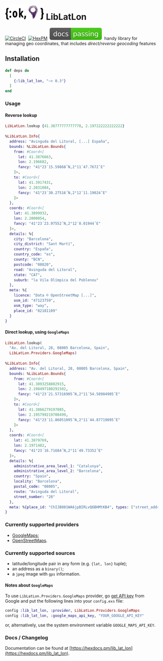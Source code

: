 # ![{:ok, 📍}](/stuff/images/logo.png?raw=true) LibLatLon

[![CircleCI](https://circleci.com/gh/amotion-city/lib_lat_lon.svg?style=svg)](https://circleci.com/gh/amotion-city/lib_lat_lon) 
[![HexPM](https://img.shields.io/hexpm/v/lib_lat_lon.svg)](https://hex.pm/packages/lib_lat_lon) 
[![Read the Docs](/stuff/images/docs-passing.svg?raw=true)](https://hexdocs.pm/lib_lat_lon) 
handy library for managing geo coordinates, that includes _direct/reverse geocoding_ features

## Installation

```elixir
def deps do
  [
    {:lib_lat_lon, "~> 0.3"}
  ]
end
```

### Usage

#### Reverse lookup

```elixir
LibLatLon.lookup {41.38777777777778, 2.197222222222222}

%LibLatLon.Info{
  address: "Avinguda del Litoral, [...] España",
  bounds: %LibLatLon.Bounds{
    from: #Coord<[
      lat: 41.3876663,
      lon: 2.196602,
      fancy: "41°23´15.59868˝N,2°11´47.7672˝E"
    ]>,
    to: #Coord<[
      lat: 41.3917431,
      lon: 2.2031084,
      fancy: "41°23´30.27516˝N,2°12´11.19024˝E"
    ]>
  },
  coords: #Coord<[
    lat: 41.3899932,
    lon: 2.2000054,
    fancy: "41°23´23.97552˝N,2°12´0.01944˝E"
  ]>,
  details: %{
    city: "Barcelona",
    city_district: "Sant Martí",
    country: "España",
    country_code: "es",
    county: "BCN",
    postcode: "08020",
    road: "Avinguda del Litoral",
    state: "CAT",
    suburb: "la Vila Olímpica del Poblenou"
  },
  meta: %{
    licence: "Data © OpenStreetMap [...]",
    osm_id: "47123759",
    osm_type: "way",
    place_id: "82181109"
  }
}
```

#### Direct lookup, using `GoogleMaps`

```elixir
LibLatLon.lookup(
  "Av. del Litoral, 28, 08005 Barcelona, Spain",
  LibLatLon.Providers.GoogleMaps)

%LibLatLon.Info{
  address: "Av. del Litoral, 28, 08005 Barcelona, Spain",
  bounds: %LibLatLon.Bounds{
    from: #Coord<[
      lat: 41.3893258802915,
      lon: 2.198497180291502,
      fancy: "41°23´21.57316905˝N,2°11´54.58984905˝E"
    ]>,
    to: #Coord<[
      lat: 41.3866279197085,
      lon: 2.195799219708499,
      fancy: "41°23´11.86051095˝N,2°11´44.87719095˝E"
    ]>
  },
  coords: #Coord<[
    lat: 41.3879769,
    lon: 2.1971482,
    fancy: "41°23´16.71684˝N,2°11´49.73352˝E"
  ]>,
  details: %{
    administrative_area_level_1: "Catalunya",
    administrative_area_level_2: "Barcelona",
    country: "Spain",
    locality: "Barcelona",
    postal_code: "08005",
    route: "Avinguda del Litoral",
    street_number: "28"
  },
  meta: %{place_id: "ChIJB801WA6jpBIRLvQ6BHMtKB4", types: ["street_address"]}
}
```

### Currently supported providers

* [GoogleMaps](https://developers.google.com/maps/documentation/geocoding/intro#geocoding);
* [OpenStreetMaps](https://nominatim.openstreetmap.org/).

### Currently supported sources

* latitude/longitude pair in any form (e.g. `{lat, lon}` tuple);
* an address as a `binary()`;
* a `jpeg` image with `gps` information.

#### Notes about `GoogleMaps`

To use `LibLatLon.Providers.GoogleMaps` provider, go
[get API key](https://developers.google.com/maps/documentation/geocoding/get-api-key)
from Google and put the following lines into your `config.exs` file:

```elixir
config :lib_lat_lon, :provider, LibLatLon.Providers.GoogleMaps
config :lib_lat_lon, :google_maps_api_key, "YOUR_GOOGLE_API_KEY"
```

or, alternatively, use the system environment variable `GOOGLE_MAPS_API_KEY`.

### Docs / Changelog

Documentation can be found at [https://hexdocs.pm/lib_lat_lon](https://hexdocs.pm/lib_lat_lon).
